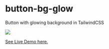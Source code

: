 # button-bg-glow
Button with glowing background in TailwindCSS

<img src='https://i.postimg.cc/1RMVmkf9/Captura-de-pantalla-2022-12-29-112701.png' border='0'/>


<a href="https://admirable-kitten-67def7.netlify.app/">See Live Demo here.</a>
